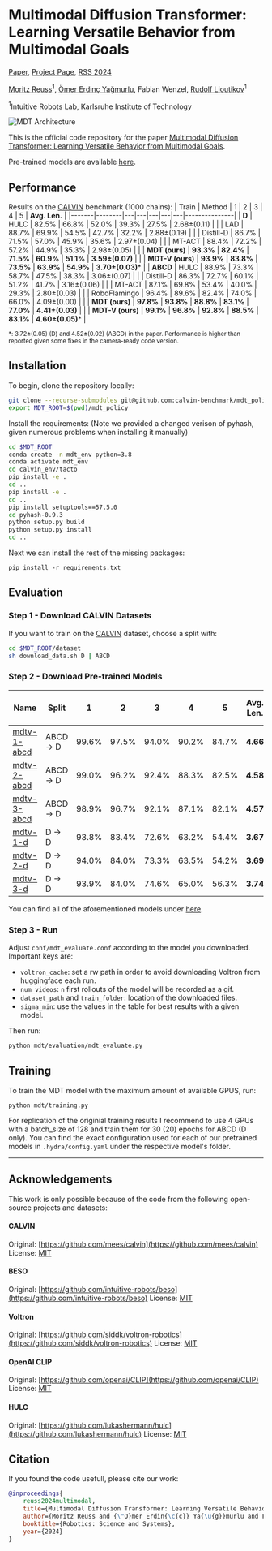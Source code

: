 # Multimodal Diffusion Transformer: Learning Versatile Behavior from Multimodal Goals

[Paper](https://arxiv.org/pdf/2407.05996), [Project Page](), [RSS 2024](https://roboticsconference.org/program/papers/121/)

[Moritz Reuss](https://mbreuss.github.io/moritzreuss/)<sup>1</sup>,
[Ömer Erdinç Yağmurlu](https://scholar.google.com/citations?user=I_Mxp5cAAAAJ&hl=en),
Fabian Wenzel,
[Rudolf Lioutikov](http://rudolf.intuitive-robots.net/)<sup>1</sup>

<sup>1</sup>Intuitive Robots Lab, Karlsruhe Institute of Technology

![MDT Architecture](https://intuitive-robots.github.io/mdt_policy/static/image/mdt-v-figure.png)


This is the official code repository for the paper [Multimodal Diffusion Transformer: Learning Versatile Behavior from
Multimodal Goals](https://openreview.net/pdf?id=Pt6fLfXMRW).

Pre-trained models are available [here](https://drive.google.com/drive/folders/13EDBcdYyOV7FsF9Z7Eb0YN8aMTrtsAsi).

## Performance
Results on the [CALVIN](https://github.com/mees/calvin) benchmark (1000 chains):
| Train | Method | 1 | 2 | 3 | 4 | 5 | **Avg. Len.** |
|-------|--------|---|---|---|---|---|---------------|
| **D** | HULC | 82.5% | 66.8% | 52.0% | 39.3% | 27.5% | 2.68±(0.11) |
| | LAD | 88.7% | 69.9% | 54.5% | 42.7% | 32.2% | 2.88±(0.19) |
| | Distill-D | 86.7% | 71.5% | 57.0% | 45.9% | 35.6% | 2.97±(0.04) |
| | MT-ACT | 88.4% | 72.2% | 57.2% | 44.9% | 35.3% | 2.98±(0.05) |
| | **MDT (ours)** | **93.3%** | **82.4%** | **71.5%** | **60.9%** | **51.1%** | **3.59±(0.07)** |
| | **MDT-V (ours)** | **93.9%** | **83.8%** | **73.5%** | **63.9%** | **54.9%** | **3.70±(0.03)*** |
| **ABCD** | HULC | 88.9% | 73.3% | 58.7% | 47.5% | 38.3% | 3.06±(0.07) |
| | Distill-D | 86.3% | 72.7% | 60.1% | 51.2% | 41.7% | 3.16±(0.06) |
| | MT-ACT | 87.1% | 69.8% | 53.4% | 40.0% | 29.3% | 2.80±(0.03) |
| | RoboFlamingo | 96.4% | 89.6% | 82.4% | 74.0% | 66.0% | 4.09±(0.00) |
| | **MDT (ours)** | **97.8%** | **93.8%** | **88.8%** | **83.1%** | **77.0%** | **4.41±(0.03)** |
| | **MDT-V (ours)** | **99.1%** | **96.8%** | **92.8%** | **88.5%** | **83.1%** | **4.60±(0.05)*** |

<small>*: 3.72±(0.05) (D) and 4.52±(0.02) (ABCD) in the paper. Performance is higher than reported given some fixes in the camera-ready code version.</small>

## Installation
To begin, clone the repository locally:
```bash
git clone --recurse-submodules git@github.com:calvin-benchmark/mdt_policy.git
export MDT_ROOT=$(pwd)/mdt_policy

```
Install the requirements:
(Note we provided a changed verison of pyhash, given numerous problems when installing it manually)
```bash
cd $MDT_ROOT
conda create -n mdt_env python=3.8
conda activate mdt_env
cd calvin_env/tacto
pip install -e .
cd ..
pip install -e .
cd ..
pip install setuptools==57.5.0
cd pyhash-0.9.3
python setup.py build
python setup.py install
cd ..
```
Next we can install the rest of the missing packages:

```
pip install -r requirements.txt
```

## Evaluation
### Step 1 - Download CALVIN Datasets

If you want to train on the [CALVIN](https://github.com/mees/calvin) dataset, choose a split with:
```bash
cd $MDT_ROOT/dataset
sh download_data.sh D | ABCD
```

### Step 2 - Download Pre-trained Models

| Name | Split | 1 | 2 | 3 | 4 | 5 | **Avg. Len.** | Model | Seed | eval: sigma-min |
| -- | -- | -- | -- | -- | -- | -- | -- | -- | -- | -- |
| [mdtv-1-abcd](https://drive.google.com/drive/folders/1oHKR2BS5H0NJR20hbmqfppnl8pQGEGmt) | ABCD -> D | 99.6% | 97.5% | 94.0% | 90.2% | 84.7% | **4.66** | MDT-V | 142 | 1.000 |
| [mdtv-2-abcd](https://drive.google.com/drive/folders/1O_Oxl7LNRmnFStU9pPgk_THsPmJeAW3I) | ABCD -> D | 99.0% | 96.2% | 92.4% | 88.3% | 82.5% | **4.58** | MDT-V | 242 | 1.000 |
| [mdtv-3-abcd](https://drive.google.com/drive/folders/1dwCitl3b9I0h45v109hjj8JzBcRUGWYL) | ABCD -> D | 98.9% | 96.7% | 92.1% | 87.1% | 82.1% | **4.57** | MDT-V |  42 | 1.000 |
|    [mdtv-1-d](https://drive.google.com/drive/folders/1Sr-VkWglmAr-9sS4MJsbfigTX6JVLBrk) |    D -> D | 93.8% | 83.4% | 72.6% | 63.2% | 54.4% | **3.67** | MDT-V | 142 | 0.001 |
|    [mdtv-2-d](https://drive.google.com/drive/folders/1mkEfjM2Cdb7OaRIGGvN_UEy_8TGwqluW) |    D -> D | 94.0% | 84.0% | 73.3% | 63.5% | 54.2% | **3.69** | MDT-V | 242 | 0.001 |
|    [mdtv-3-d](https://drive.google.com/drive/folders/1nsSYEyhR8f-UfzRR0LfLWUkWlLc3qgfI) |    D -> D | 93.9% | 84.0% | 74.6% | 65.0% | 56.3% | **3.74** | MDT-V |  42 | 1.000 |

You can find all of the aforementioned models under [here](https://drive.google.com/drive/folders/13EDBcdYyOV7FsF9Z7Eb0YN8aMTrtsAsi).

### Step 3 - Run

Adjust `conf/mdt_evaluate.conf` according to the model you downloaded. Important keys are:
- `voltron_cache`: set a rw path in order to avoid downloading Voltron from huggingface each run.
- `num_videos`: `n` first rollouts of the model will be recorded as a gif.
- `dataset_path` and `train_folder`: location of the downloaded files.
- `sigma_min`: use the values in the table for best results with a given model.

Then run:
```bash
python mdt/evaluation/mdt_evaluate.py
```

## Training
To train the MDT model with the maximum amount of available GPUS, run:
```
python mdt/training.py
```

For replication of the originial training results I recommend to use 4 GPUs with a batch_size of 128 and train them for 30 (20) epochs for ABCD (D only). You can find the exact configuration used for each of our pretrained models in `.hydra/config.yaml` under the respective model's folder.

---

## Acknowledgements

This work is only possible because of the code from the following open-source projects and datasets:

#### CALVIN
Original:  [https://github.com/mees/calvin](https://github.com/mees/calvin)
License: [MIT](https://github.com/mees/calvin/blob/main/LICENSE)

#### BESO
Original: [https://github.com/intuitive-robots/beso](https://github.com/intuitive-robots/beso)
License: [MIT](https://github.com/intuitive-robots/beso/blob/main/LICENSE)

#### Voltron
Original:  [https://github.com/siddk/voltron-robotics](https://github.com/siddk/voltron-robotics)
License: [MIT](https://github.com/siddk/voltron-robotics/blob/main/LICENSE)

#### OpenAI CLIP
Original: [https://github.com/openai/CLIP](https://github.com/openai/CLIP)
License: [MIT](https://github.com/openai/CLIP/blob/main/LICENSE)

#### HULC
Original: [https://github.com/lukashermann/hulc](https://github.com/lukashermann/hulc)
License: [MIT](https://github.com/lukashermann/hulc/blob/main/LICENSE)


## Citation

If you found the code usefull, please cite our work:

```bibtex
@inproceedings{
    reuss2024multimodal,
    title={Multimodal Diffusion Transformer: Learning Versatile Behavior from Multimodal Goals},
    author={Moritz Reuss and {\"O}mer Erdin{\c{c}} Ya{\u{g}}murlu and Fabian Wenzel and Rudolf Lioutikov},
    booktitle={Robotics: Science and Systems},
    year={2024}
}
```
